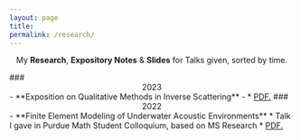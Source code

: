 ```yaml
---
layout: page
title: 
permalink: /research/
---
```


<p align="center">
  My <b>Research</b>, <b>Expository Notes</b> & <b>Slides</b> for Talks given, sorted by time.
</p>
### <center>2023</center>
- **Exposition on Qualitative Methods in Inverse Scattering**
-  * <a href="https://obiorag.github.io/files/Exposition_on_Qualitative_Inverse_Problems.pdf" target="_blank">PDF.</a>
### <center>2022</center>
- **Finite Element Modeling of Underwater Acoustic Environments**
  * Talk I gave in Purdue Math Student Colloquium, based on MS Research
  * <a href="https://obiorag.github.io/files/FEM_Undersea_Acoustics.pdf" target="_blank">PDF.</a>



